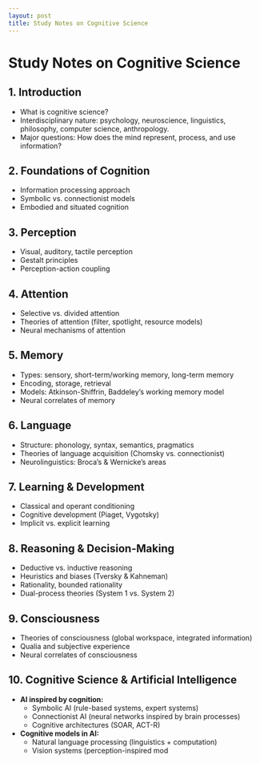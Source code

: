 ```yaml
---
layout: post
title: Study Notes on Cognitive Science
---
```


# Study Notes on Cognitive Science

## 1. Introduction
- What is cognitive science?
- Interdisciplinary nature: psychology, neuroscience, linguistics, philosophy, computer science, anthropology.
- Major questions: How does the mind represent, process, and use information?

## 2. Foundations of Cognition
- Information processing approach
- Symbolic vs. connectionist models
- Embodied and situated cognition

## 3. Perception
- Visual, auditory, tactile perception
- Gestalt principles
- Perception-action coupling

## 4. Attention
- Selective vs. divided attention
- Theories of attention (filter, spotlight, resource models)
- Neural mechanisms of attention

## 5. Memory
- Types: sensory, short-term/working memory, long-term memory
- Encoding, storage, retrieval
- Models: Atkinson-Shiffrin, Baddeley’s working memory model
- Neural correlates of memory

## 6. Language
- Structure: phonology, syntax, semantics, pragmatics
- Theories of language acquisition (Chomsky vs. connectionist)
- Neurolinguistics: Broca’s & Wernicke’s areas

## 7. Learning & Development
- Classical and operant conditioning
- Cognitive development (Piaget, Vygotsky)
- Implicit vs. explicit learning

## 8. Reasoning & Decision-Making
- Deductive vs. inductive reasoning
- Heuristics and biases (Tversky & Kahneman)
- Rationality, bounded rationality
- Dual-process theories (System 1 vs. System 2)

## 9. Consciousness
- Theories of consciousness (global workspace, integrated information)
- Qualia and subjective experience
- Neural correlates of consciousness

## 10. Cognitive Science & Artificial Intelligence
- **AI inspired by cognition:**
  - Symbolic AI (rule-based systems, expert systems)
  - Connectionist AI (neural networks inspired by brain processes)
  - Cognitive architectures (SOAR, ACT-R)
- **Cognitive models in AI:**
  - Natural language processing (linguistics + computation)
  - Vision systems (perception-inspired mod
